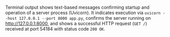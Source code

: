 Terminal output shows text-based messages confirming startup and operation of a server process (Uvicorn). It indicates execution via `uvicorn --host 127.0.0.1 --port 8000 app.py`, confirms the server running on http://127.0.0.1:8000, and shows a successful HTTP request (`GET /`) received at port 54184 with status code `200 OK`.